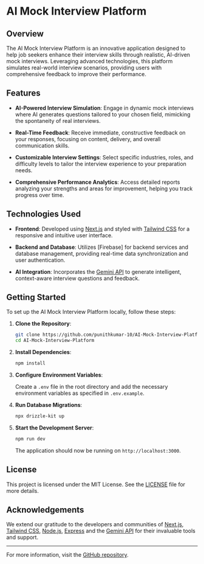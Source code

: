 # AI Mock Interview Platform

## Overview

The AI Mock Interview Platform is an innovative application designed to help job seekers enhance their interview skills through realistic, AI-driven mock interviews. Leveraging advanced technologies, this platform simulates real-world interview scenarios, providing users with comprehensive feedback to improve their performance.

## Features

- **AI-Powered Interview Simulation**: Engage in dynamic mock interviews where AI generates questions tailored to your chosen field, mimicking the spontaneity of real interviews.

- **Real-Time Feedback**: Receive immediate, constructive feedback on your responses, focusing on content, delivery, and overall communication skills.

- **Customizable Interview Settings**: Select specific industries, roles, and difficulty levels to tailor the interview experience to your preparation needs.

- **Comprehensive Performance Analytics**: Access detailed reports analyzing your strengths and areas for improvement, helping you track progress over time.

## Technologies Used

- **Frontend**: Developed using [Next.js](https://nextjs.org/) and styled with [Tailwind CSS](https://tailwindcss.com/) for a responsive and intuitive user interface.

- **Backend and Database**: Utilizes [Firebase] for backend services and database management, providing real-time data synchronization and user authentication.

- **AI Integration**: Incorporates the [Gemini API](https://geminiapi.com/) to generate intelligent, context-aware interview questions and feedback.

## Getting Started

To set up the AI Mock Interview Platform locally, follow these steps:

1. **Clone the Repository**:

   ```bash
   git clone https://github.com/punithkumar-10/AI-Mock-Interview-Platform.git
   cd AI-Mock-Interview-Platform
   ```

2. **Install Dependencies**:

   ```bash
   npm install
   ```

3. **Configure Environment Variables**:

   Create a `.env` file in the root directory and add the necessary environment variables as specified in `.env.example`.

4. **Run Database Migrations**:

   ```bash
   npx drizzle-kit up
   ```

5. **Start the Development Server**:

   ```bash
   npm run dev
   ```

   The application should now be running on `http://localhost:3000`.


## License

This project is licensed under the MIT License. See the [LICENSE](LICENSE) file for more details.

## Acknowledgements

We extend our gratitude to the developers and communities of [Next.js](https://nextjs.org/), [Tailwind CSS](https://tailwindcss.com/), [Node.js](https://nodejs.org/), [Express](https://expressjs.com/) and the [Gemini API](https://geminiapi.com/) for their invaluable tools and support.

---

For more information, visit the [GitHub repository](https://github.com/punithkumar-10/AI-Mock-Interview-Platform). 
